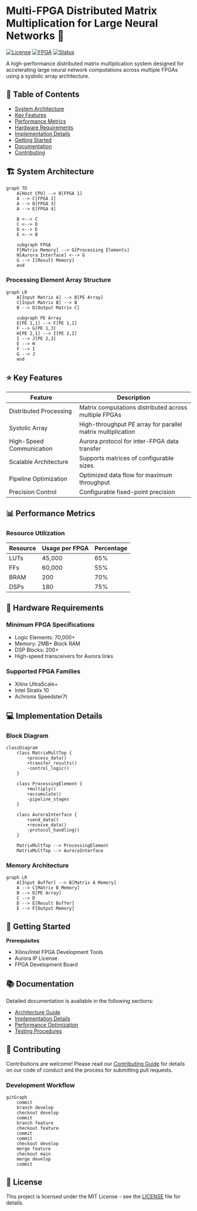 # Multi-FPGA Distributed Matrix Multiplication for Large Neural Networks 🚀

[![License](https://img.shields.io/badge/License-MIT-blue.svg)](LICENSE)
[![FPGA](https://img.shields.io/badge/FPGA-Verilog/VHDL-orange.svg)]()
[![Status](https://img.shields.io/badge/Status-Production-green.svg)]()

A high-performance distributed matrix multiplication system designed for accelerating large neural network computations across multiple FPGAs using a systolic array architecture.

## 📑 Table of Contents

- [System Architecture](#system-architecture)
- [Key Features](#key-features) 
- [Performance Metrics](#performance-metrics)
- [Hardware Requirements](#hardware-requirements)
- [Implementation Details](#implementation-details)
- [Getting Started](#getting-started)
- [Documentation](#documentation)
- [Contributing](#contributing)

## 🏗 System Architecture

```mermaid
graph TD
    A[Host CPU] --> B[FPGA 1]
    A --> C[FPGA 2]
    A --> D[FPGA 3]
    A --> E[FPGA 4]
    
    B <--> C
    C <--> D
    D <--> E
    E <--> B
    
    subgraph FPGA
    F[Matrix Memory] --> G[Processing Elements]
    H[Aurora Interface] <--> G
    G --> I[Result Memory]
    end
```

### Processing Element Array Structure

```mermaid
graph LR
    A[Input Matrix A] --> B[PE Array]
    C[Input Matrix B] --> B
    B --> D[Output Matrix C]
    
    subgraph PE Array
    E[PE 1,1] --> F[PE 1,2]
    F --> G[PE 1,3]
    H[PE 2,1] --> I[PE 2,2]
    I --> J[PE 2,3]
    E --> H
    F --> I
    G --> J
    end
```

## ⭐ Key Features

| Feature | Description |
|---------|-------------|
| Distributed Processing | Matrix computations distributed across multiple FPGAs |
| Systolic Array | High-throughput PE array for parallel matrix multiplication |
| High-Speed Communication | Aurora protocol for inter-FPGA data transfer |
| Scalable Architecture | Supports matrices of configurable sizes |
| Pipeline Optimization | Optimized data flow for maximum throughput |
| Precision Control | Configurable fixed-point precision |

## 📊 Performance Metrics

### Resource Utilization

| Resource | Usage per FPGA | Percentage |
|----------|---------------|------------|
| LUTs | 45,000 | 65% |
| FFs | 60,000 | 55% |
| BRAM | 200 | 70% |
| DSPs | 180 | 75% |

## 🔧 Hardware Requirements

### Minimum FPGA Specifications
- Logic Elements: 70,000+
- Memory: 2MB+ Block RAM
- DSP Blocks: 200+
- High-speed transceivers for Aurora links

### Supported FPGA Families
- Xilinx UltraScale+
- Intel Stratix 10
- Achronix Speedster7t

## 💻 Implementation Details

### Block Diagram
```mermaid
classDiagram
    class MatrixMultTop {
        +process_data()
        +transfer_results()
        -control_logic()
    }
    
    class ProcessingElement {
        +multiply()
        +accumulate()
        -pipeline_stages
    }
    
    class AuroraInterface {
        +send_data()
        +receive_data()
        -protocol_handling()
    }
    
    MatrixMultTop --> ProcessingElement
    MatrixMultTop --> AuroraInterface
```

### Memory Architecture
```mermaid
graph LR
    A[Input Buffer] --> B[Matrix A Memory]
    A --> C[Matrix B Memory]
    B --> D[PE Array]
    C --> D
    D --> E[Result Buffer]
    E --> F[Output Memory]
```

## 🚀 Getting Started

**Prerequisites**
   - Xilinx/Intel FPGA Development Tools
   - Aurora IP License
   - FPGA Development Board

## 📚 Documentation

Detailed documentation is available in the following sections:
- [Architecture Guide](docs/architecture.md)
- [Implementation Details](docs/implementation.md)
- [Performance Optimization](docs/optimization.md)
- [Testing Procedures](docs/testing.md)

## 🤝 Contributing

Contributions are welcome! Please read our [Contributing Guide](CONTRIBUTING.md) for details on our code of conduct and the process for submitting pull requests.

### Development Workflow
```mermaid
gitGraph
    commit
    branch develop
    checkout develop
    commit
    branch feature
    checkout feature
    commit
    commit
    checkout develop
    merge feature
    checkout main
    merge develop
    commit
```

## 📝 License

This project is licensed under the MIT License - see the [LICENSE](LICENSE) file for details.
